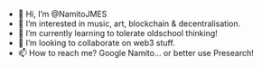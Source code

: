 - 👋 Hi, I’m @NamitoJMES
- 👀 I’m interested in music, art, blockchain & decentralisation.
- 🌱 I’m currently learning to tolerate oldschool thinking!
- 💞️ I’m looking to collaborate on web3 stuff.
- 📫 How to reach me? Google Namito... or better use Presearch!

<!---
NamitoJMES/NamitoJMES is a ✨ special ✨ repository because its `README.md` (this file) appears on your GitHub profile.
You can click the Preview link to take a look at your changes.
--->

